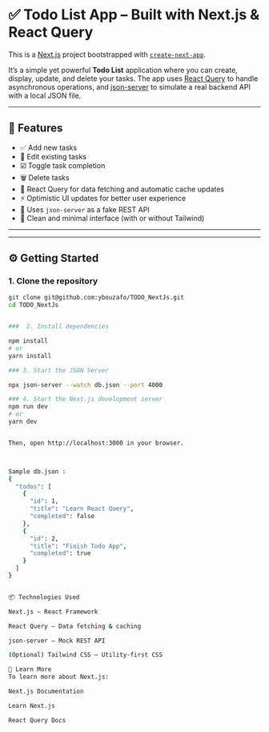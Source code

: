 # ✅ Todo List App – Built with Next.js & React Query

This is a [Next.js](https://nextjs.org) project bootstrapped with [`create-next-app`](https://nextjs.org/docs/app/api-reference/cli/create-next-app).

It’s a simple yet powerful **Todo List** application where you can create, display, update, and delete your tasks. The app uses [React Query](https://tanstack.com/query/latest) to handle asynchronous operations, and [json-server](https://github.com/typicode/json-server) to simulate a real backend API with a local JSON file.

---

## 🚀 Features

- ✅ Add new tasks
- 📝 Edit existing tasks
- ☑️ Toggle task completion
- 🗑️ Delete tasks
- 🔁 React Query for data fetching and automatic cache updates
- ⚡ Optimistic UI updates for better user experience
- 📁 Uses `json-server` as a fake REST API
- 🎨 Clean and minimal interface (with or without Tailwind)

---


---

## ⚙️ Getting Started

### 1. Clone the repository

```bash
git clone git@github.com:ybouzafo/TODO_NextJs.git
cd TODO_NextJs


###  2. Install dependencies

npm install
# or
yarn install

### 3. Start the JSON Server

npx json-server --watch db.json --port 4000

### 4. Start the Next.js development server
npm run dev
# or
yarn dev


Then, open http://localhost:3000 in your browser.



Sample db.json :
{
  "todos": [
    {
      "id": 1,
      "title": "Learn React Query",
      "completed": false
    },
    {
      "id": 2,
      "title": "Finish Todo App",
      "completed": true
    }
  ]
}


📦 Technologies Used

Next.js – React Framework

React Query – Data fetching & caching

json-server – Mock REST API

(Optional) Tailwind CSS – Utility-first CSS

🧠 Learn More
To learn more about Next.js:

Next.js Documentation

Learn Next.js

React Query Docs